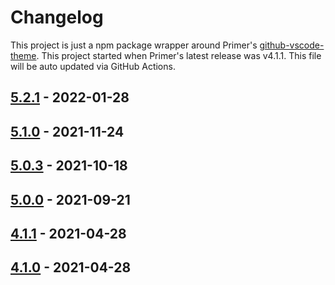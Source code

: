 # Changelog

This project is just a npm package wrapper around Primer's [github-vscode-theme](https://github.com/primer/github-vscode-theme/). This project started when Primer's latest release was v4.1.1. This file will be auto updated via GitHub Actions.

## [5.2.1] - 2022-01-28

## [5.1.0] - 2021-11-24

## [5.0.3] - 2021-10-18

## [5.0.0] - 2021-09-21

## [4.1.1] - 2021-04-28

## [4.1.0] - 2021-04-28

[5.2.1]: https://github.com/primer/github-vscode-theme/releases/tag/v5.2.1
[5.1.0]: https://github.com/primer/github-vscode-theme/releases/tag/v5.1.0
[5.0.3]: https://github.com/primer/github-vscode-theme/releases/tag/v5.0.3
[5.0.0]: https://github.com/primer/github-vscode-theme/releases/tag/v5.0.0
[4.1.1]: https://github.com/primer/github-vscode-theme/releases/tag/v4.1.1
[4.1.0]: https://github.com/primer/github-vscode-theme/releases/tag/v4.1.0
